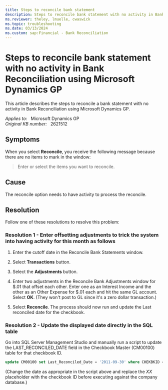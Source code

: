 ```yaml
---
title: Steps to reconcile bank statement
description: Steps to reconcile bank statement with no activity in Bank Reconciliation using Microsoft Dynamics GP.
ms.reviewer: theley, lmuelle, cwaswick
ms.topic: troubleshooting
ms.date: 03/13/2024
ms.custom: sap:Financial - Bank Reconciliation
---
```

# Steps to reconcile bank statement with no activity in Bank Reconciliation using Microsoft Dynamics GP

This article describes the steps to reconcile a bank statement with no activity in Bank Reconciliation using Microsoft Dynamics GP.

_Applies to:_ &nbsp; Microsoft Dynamics GP  
_Original KB number:_ &nbsp; 2621512

## Symptoms

When you select **Reconcile**, you receive the following message because there are no items to mark in the window:

> Enter or select the items you want to reconcile.

## Cause

The reconcile option needs to have activity to process the reconcile.

## Resolution

Follow one of these resolutions to resolve this problem:

### Resolution 1 - Enter offsetting adjustments to trick the system into having activity for this month as follows

1. Enter the cutoff date in the Reconcile Bank Statements window.

2. Select **Transactions** button.

3. Select the **Adjustments** button.

4. Enter two adjustments in the Reconcile Bank Adjustments window for $.01 that offset each other. Enter one as an Interest Income and the other as an Other Expense for $.01 each and hit the same GL account. Select **OK**. (They won't post to GL since it's a zero dollar transaction.)

5. Select **Reconcile**. The process should now run and update the Last reconciled date for the checkbook.

### Resolution 2 - Update the displayed date directly in the SQL table

Go into SQL Server Management Studio and manually run a script to update the LAST_RECONCILED_DATE field in the Checkbook Master (CM00100) table for that checkbook ID.

```sql
update CM00100 set Last_Reconciled_Date = '2011-09-30' where CHEKBKID = 'XX'
```

(Change the date as appropriate in the script above and replace the *XX* placeholder with the checkbook ID before executing against the company database.)
